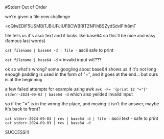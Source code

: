 #Stderr Out of Order

we're given a file new challenge 

=oQIwEDIF5USMBiTJBiUPJlUFBCWBRlTZNFIhBSZydSdvlFIh8mT


file tells us it's ascii text and it looks like base64 so this'll be nice and easy (famous last words)

``` cat filename | base64 -d | file - ```
ascii safe to print

```cat filename | base64 -d``` = invalid input wtf???

ok so what's wrong? some googling about base64 shows us if it's not long enough padding is used in the form of "=", and it goes at the end... but ours is at the beginning 

a few failed attempts for example using awk
```awk -F= '{print $2 "="}' stderr-2024-09-03 | base64 -d```
which also yeilded invalid input

so if the "=" is in the wrong the place, and moving it isn't the answer, maybe it's back to front?

```cat stderr-2024-09-03 | rev | base64 -d | file -``` ascii text - safe to print
```cat stderr-2024-09-03 | rev | base64 -d ```

SUCCESS!!!
